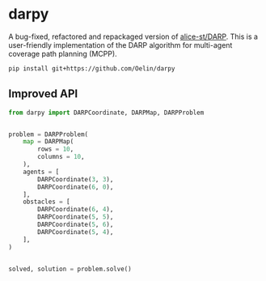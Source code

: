 # darpy

A bug-fixed, refactored and repackaged version of [alice-st/DARP](https://github.com/oldworship/DARP-python). This is a user-friendly implementation of the DARP algorithm for multi-agent coverage path planning (MCPP).

```sh
pip install git+https://github.com/Oelin/darpy
```


## Improved API

```py
from darpy import DARPCoordinate, DARPMap, DARPProblem


problem = DARPProblem(
	map = DARPMap(
		rows = 10,
		columns = 10,
	),
	agents = [
		DARPCoordinate(3, 3),
		DARPCoordinate(6, 0),
	],
	obstacles = [
		DARPCoordinate(6, 4),
		DARPCoordinate(5, 5),
		DARPCoordinate(5, 6),
		DARPCoordinate(5, 4),
	],
)


solved, solution = problem.solve()
```
